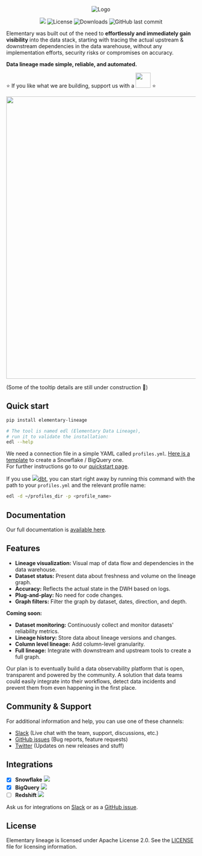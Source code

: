 <p align="center">
<img alt="Logo" src="static/headline-git.png"/>
</p>

<p align="center">
<a href="https://join.slack.com/t/elementary-community/shared_invite/zt-uehfrq2f-zXeVTtXrjYRbdE_V6xq4Rg"><img src="https://img.shields.io/badge/join-Slack-orange"/></a>
<img alt="License" src="https://img.shields.io/badge/license-Apache--2.0-brightgreen"/>
<img alt="Downloads" src="https://static.pepy.tech/personalized-badge/elementary-lineage?period=total&units=international_system&left_color=grey&right_color=blue&left_text=Downloads"/>
<img alt="GitHub last commit" src="https://img.shields.io/github/last-commit/elementary-data/elementary-lineage?color=ff69b4"/>
</p>


Elementary was built out of the need to **effortlessly and immediately gain visibility** into the data stack,
starting with tracing the actual upstream & downstream dependencies in the data warehouse, 
without any implementation efforts, security risks or compromises on accuracy. 

**Data lineage made simple, reliable, and automated.**




:star: If you like what we are building, support us with a <a href="https://github.com/elementary-data/elementary-lineage/stargazers"><img src="static/star_github.png" width="40"/></a> :star:

<img src="static/elementary_demo.gif" width="750"/>


(Some of the tooltip details are still under construction :construction:)



## Quick start

```bash
pip install elementary-lineage

# The tool is named edl (Elementary Data Lineage),
# run it to validate the installation:
edl --help
```

We need a connection file in a simple YAML called `profiles.yml`. [Here is a template](static/profiles.yml) to create a Snowflake / BigQuery one.   
For further instructions go to our [quickstart page](https://docs.elementary-data.com/quickstart#requirements). 

If you use ![](static/dbt-16.png)[dbt](https://www.getdbt.com/), you can start right away by running this command with the path to your `profiles.yml` and the relevant profile name:

```bash
edl -d ~/profiles_dir -p <profile_name>
```

## Documentation

Our full documentation is [available here](https://docs.elementary-data.com/).



## Features

* **Lineage visualization:** Visual map of data flow and dependencies in the data warehouse. 
* **Dataset status:** Present data about freshness and volume on the lineage graph.
* **Accuracy:** Reflects the actual state in the DWH based on logs.
* **Plug-and-play:** No need for code changes.
* **Graph filters:** Filter the graph by dataset, dates, direction, and depth. 


**Coming soon:**

* **Dataset monitoring:** Continuously collect and monitor datasets' reliability metrics.
* **Lineage history:** Store data about lineage versions and changes.
* **Column level lineage:** Add column-level granularity.
* **Full lineage:** Integrate with downstream and upstream tools to create a full graph.

Our plan is to eventually build a data observability platform that is open, transparent and powered by the community. 
A solution that data teams could easily integrate into their workflows, detect data incidents and prevent them from even happening in the first place.


## Community & Support

For additional information and help, you can use one of these channels:

* [Slack](https://join.slack.com/t/elementary-community/shared_invite/zt-uehfrq2f-zXeVTtXrjYRbdE_V6xq4Rg) \(Live chat with the team, support, discussions, etc.\)
* [GitHub issues](https://github.com/elementary-data/elementary-lineage/issues) \(Bug reports, feature requests)
* [Twitter](https://twitter.com/ElementaryData) \(Updates on new releases and stuff)

## **Integrations**

* [x] **Snowflake** ![](static/snowflake-16.png)
* [x] **BigQuery**  ![](static/bigquery-16.png) 
* [ ] **Redshift**  ![](static/redshift-16.png) 

Ask us for integrations on [Slack](https://join.slack.com/t/elementary-community/shared_invite/zt-uehfrq2f-zXeVTtXrjYRbdE_V6xq4Rg) or as a [GitHub issue](https://github.com/elementary-data/elementary-lineage/issues/new).

## **License**

Elementary lineage is licensed under Apache License 2.0. See the [LICENSE](https://github.com/elementary-data/elementary-lineage/blob/master/LICENSE) file for licensing information.
